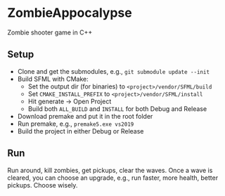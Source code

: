 # ZombieAppocalypse
Zombie shooter game in C++

## Setup
- Clone and get the submodules, e.g., `git submodule update --init`
- Build SFML with CMake:
  - Set the output dir (for binaries) to `<project>/vendor/SFML/build`
  - Set `CMAKE_INSTALL_PREFIX` to `<project>/vendor/SFML/install`
  - Hit generate -> Open Project
  - Build  both `ALL_BUILD` and `INSTALL` for both Debug and Release
- Download premake and put it in the root folder
- Run premake, e.g., `premake5.exe vs2019`
- Build the project in either Debug or Release

## Run
Run around, kill zombies, get pickups, clear the waves.
Once a wave is cleared, you can choose an upgrade, e.g., run faster, more health, better pickups. Choose wisely.